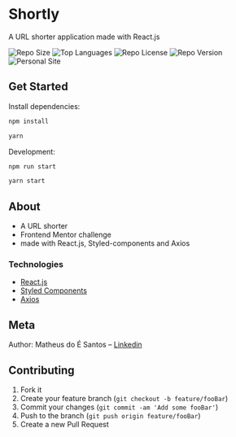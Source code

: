 # Shortly
A URL shorter application made with React.js

![Repo Size][repo-size]
![Top Languages][top-languages]
![Repo License][repo-license]
![Repo Version][repo-version]
![Personal Site][matheus-img]

## Get Started

Install dependencies:

```sh
npm install

yarn
```

Development:

```sh
npm run start

yarn start
```

## About

- A URL shorter
- Frontend Mentor challenge
- made with React.js, Styled-components and Axios

### Technologies

- [React.js](https://reactjs.org/)
- [Styled Components](https://styled-components.com/)
- [Axios](https://github.com/axios/axios)

## Meta

Author: Matheus do É Santos – [Linkedin](https://www.linkedin.com/in/matheusdoe-dev/)

## Contributing

1. Fork it
2. Create your feature branch (`git checkout -b feature/fooBar`)
3. Commit your changes (`git commit -am 'Add some fooBar'`)
4. Push to the branch (`git push origin feature/fooBar`)
5. Create a new Pull Request

<!-- Markdown link & img dfn's -->

[top-languages]: https://img.shields.io/github/languages/top/Matheusdoe-dev/shortly?style=flat-square
[repo-size]: https://img.shields.io/github/repo-size/Matheusdoe-dev/shortly?style=flat-square
[repo-license]: https://img.shields.io/github/license/Matheusdoe-dev/shortly?style=flat-square
[repo-version]: https://img.shields.io/github/package-json/v/Matheusdoe-dev/shortly?style=flat-square
[matheus-img]: https://img.shields.io/badge/-matheusdoe.dev-%23811662?style=flat-square
[matheus-url]: https://matheusdoe.dev

